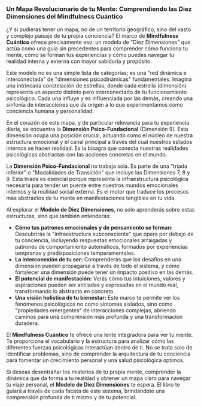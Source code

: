### **Un Mapa Revolucionario de tu Mente: Comprendiendo las Diez Dimensiones del Mindfulness Cuántico**
¿Y si pudieras tener un mapa, no de un territorio geográfico, sino del vasto y complejo paisaje de tu propia conciencia? El marco de **Mindfulness Cuántico** ofrece precisamente eso: un modelo de "Diez Dimensiones" que actúa como una guía sin precedentes para comprender cómo funciona tu mente, cómo se forman tus experiencias y cómo puedes navegar tu realidad interna y externa con mayor sabiduría y propósito.

Este modelo no es una simple lista de categorías; es una "red dinámica e interconectada" de "dimensiones psicodinámicas" fundamentales. Imagina una intrincada constelación de estrellas, donde cada estrella (dimensión) representa un aspecto distinto pero interconectado de tu funcionamiento psicológico. Cada una influye y es influenciada por las demás, creando una sinfonía de interacciones que da origen a lo que experimentamos como conciencia humana y personalidad.

En el corazón de este mapa, y de particular relevancia para tu experiencia diaria, se encuentra la **Dimensión Psico-Fundacional** (Dimensión 9). Esta dimensión ocupa una posición crucial, actuando como el núcleo de nuestra estructura emocional y el canal principal a través del cual nuestros estados internos se hacen realidad. Es la bisagra que conecta nuestras realidades psicológicas abstractas con las acciones concretas en el mundo.

La **Dimensión Psico-Fundacional** no trabaja sola. Es parte de una "tríada inferior" o "Modalidades de Transición" que incluye las Dimensiones 7, 8 y 9. Esta tríada es esencial porque representa la infraestructura psicológica necesaria para tender un puente entre nuestros mundos emocionales internos y la realidad social externa. Es el motor que traduce los procesos más abstractos de tu mente en manifestaciones tangibles en tu vida.

Al explorar el **Modelo de Diez Dimensiones**, no solo aprenderás sobre estas estructuras, sino que también entenderás:
*   **Cómo tus patrones emocionales y de pensamiento se forman:** Descubrirás la "infraestructura subconsciente" que opera por debajo de tu conciencia, incluyendo respuestas emocionales arraigadas y patrones de comportamiento automáticos, formados por experiencias tempranas y predisposiciones temperamentales.
*   **La interconexión de tu ser:** Comprenderás que los desafíos en una dimensión pueden propagarse a través de todo el sistema, y cómo fortalecer una dimensión puede tener un impacto positivo en las demás.
*   **El potencial de manifestación:** Verás cómo tus intuiciones, valores y aspiraciones pueden ser ancladas y expresadas en el mundo real, transformando lo abstracto en concreto.
*   **Una visión holística de tu bienestar:** Este marco te permite ver los fenómenos psicológicos no como síntomas aislados, sino como "propiedades emergentes" de interacciones complejas, abriendo caminos para una comprensión más profunda y una transformación duradera.

El **Mindfulness Cuántico** te ofrece una lente integradora para ver tu mente. Te proporciona el vocabulario y la estructura para analizar cómo las diferentes fuerzas psicológicas interactúan dentro de ti. No se trata solo de identificar problemas, sino de comprender la arquitectura de tu conciencia para fomentar un crecimiento personal y una salud psicológica óptimos.

Si deseas desentrañar los misterios de tu propia mente, comprender la dinámica que da forma a tu realidad y obtener un mapa claro para navegar tu viaje personal, el **Modelo de Diez Dimensiones** te espera. El libro te guiará a través de cada faceta de este sistema, brindándote una comprensión profunda de ti mismo y de tu potencial.